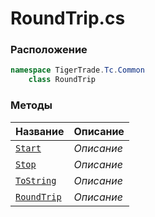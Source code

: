 
# RoundTrip.cs
### Расположение
```csharp
namespace TigerTrade.Tc.Common  
    class RoundTrip
```

### Методы
| Название | Описание |
| --- | --- |
| [`Start`](./Методы/Start.md) | *Описание* |
| [`Stop`](./Методы/Stop.md) | *Описание* |
| [`ToString`](./Методы/ToString.md) | *Описание* |
| [`RoundTrip`](./Методы/RoundTrip.md) | *Описание* |
